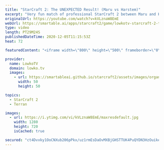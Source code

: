 ```yaml
---
title: "StarCraft 2: The UNEXPECTED Result! (Maru vs Harstem)"
excerpt: "Very fun match of professional StarCraft 2 between Maru and Harstem. While most of the time we see Protoss players forced into Colossus because of Marine Marauder unit compositions, in this game Harstem decides to go for Carriers with Disruptors because of Maru's Mech army.  Become a YouTube member:"
originalUrl: https://youtube.com/watch?v=kVLznaW8EmE
webUrl: https://smartable.ai/apps/starcraft2/game/lowkotv-starcraft-2-the-unexpected-result-maru-vs-harstem/
type: video
length: PT29M24S
publishedDateTime: 2020-12-05T11:15:53Z
heat: 72

featuredContent: "<iframe width=\"800\" height=\"500\" frameborder=\"0\" src=\"https://www.youtube.com/embed/kVLznaW8EmE\" allow=\"accelerometer; autoplay; encrypted-media; gyroscope; picture-in-picture\" allowfullscreen></iframe>"

provider:
  name: LowkoTV
  domain: lowko.tv
  images:
    - url: https://smartableai.github.io/starcraft2/assets/images/organizations/lowko.tv-50x50.jpg
      width: 50
      height: 50

topics:
  - StarCraft 2
  - Terran

images:
  - url: https://i.ytimg.com/vi/kVLznaW8EmE/maxresdefault.jpg
    width: 1280
    height: 720
    isCached: true

secured: "ct4Dvxky1OoCNXub206pPkx/uz1rmEsDaOvMXBjGHSTTUK4PuQYDN3HzOuikeZ98URv/Qkj2mR39R1Y6XTWtDXQYlZ7OIybZwWekLc7hhWZF5giO1Ep3Q5WXU8qeMOhBmUCE3h03Mbi3JQtOgsVutbE7Is2CADtB2AfjTPMsV4CK6gjZLsTLTgPe1vtkg1LXA/oC/3dIOCZf+khjXOH6sdFrzTzIPzOTO1VVA3DlxMgUX7iGFMExGiJEpWGitP8ZbHesRnLw3c/BYrE9Q9VVfvk8gC/ZZwsTmnuCjJyKedQ2InLAbCQ0p7TEPdy16zgn/3CMwvEOKlTH2nQXa6hjBXm3ryF/KQqbXLR0Iw9X9e3Ejbswampn3XhhB7IHj16tNOqKxXASV7Np4UinXR+qU9J8SKBmgl7TJ+0lN0Kt+ebl29c7lXBDCK6TToP3coN3;DRTU7GinwbiG4K05fhNCJw=="
---
```



